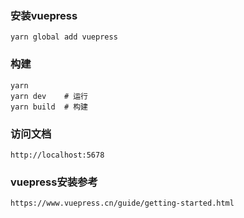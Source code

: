 ### 安装vuepress
```
yarn global add vuepress
```

### 构建
```
yarn
yarn dev    # 运行
yarn build  # 构建
```

### 访问文档
```
http://localhost:5678
```

### vuepress安装参考
``` 
https://www.vuepress.cn/guide/getting-started.html
``` 